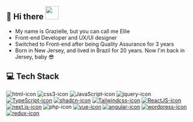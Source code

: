 ## :book: Hi there <img src="https://github.com/graziellecarvalho/graziellecarvalho/assets/51386409/db70d0a6-4d9c-4222-8384-08c08e0e6c28" width="35" height="35">
- My name is Grazielle, but you can call me Ellie
- Front-end Developer and UX/UI designer
- Switched to Front-end after being Quality Assurance for 3 years
- Born in New Jersey, and lived in Brazil for 20 years. Now I'm back in Jersey, baby 😎

##  💻 Tech Stack

![html-icon]
![css3-icon]
![JavaScript-icon]
![jquery-icon]
[![TypeScript-icon]][TypeScript-url]
[![shadcn-icon]][shadcn-url]
[![Tailwindcss-icon]][Tailwindcss-url]
[![ReactJS-icon]][ReactJS-url]
[![next.js-icon]][next.js-url]
![php-icon]
[![vue-icon]][vue-url]
[![angular-icon]][angular-url]
[![wordpress-icon]][wordpress-url]
[![redux-icon]][redux-url]

<!-- MARKDOWN LINKS & IMAGES -->
<!-- https://www.markdownguide.org/basic-syntax/#reference-style-links -->
[html-icon]: https://img.shields.io/badge/html-eb6228?style=for-the-badge&logo=html5&logoColor=white
[css3-icon]: https://img.shields.io/badge/css3-28a4d8?style=for-the-badge&logo=css3&logoColor=white
[JavaScript-icon]: https://img.shields.io/badge/JavaScript-F7DF1E?style=for-the-badge&logo=JavaScript&logoColor=white
[jquery-icon]: https://img.shields.io/badge/jquery-0a65a7?style=for-the-badge&logo=jquery&logoColor=white
[TypeScript-icon]: https://img.shields.io/badge/TypeScript-3178C6?style=for-the-badge&logo=TypeScript&logoColor=white
[TypeScript-url]: https://www.typescriptlang.org/
[shadcn-icon]: https://img.shields.io/badge/shadcn-000000?style=for-the-badge&logo=shadcnui&logoColor=white
[shadcn-url]: https://ui.shadcn.com/
[ReactJS-icon]: https://img.shields.io/badge/React-20232A?style=for-the-badge&logo=react&logoColor=61DAFB
[ReactJS-url]: https://reactjs.org/
[Tailwindcss-icon]: https://img.shields.io/badge/tailwindcss-0F172A?style=for-the-badge&logo=tailwindcss
[Tailwindcss-url]: https://tailwindcss.com/
[next.js-icon]: https://img.shields.io/badge/next.js-000000?style=for-the-badge&logo=nextdotjs&logoColor=white
[next.js-url]: https://nextjs.org/
[php-icon]: https://img.shields.io/badge/php-858fb9?style=for-the-badge&logo=php&logoColor=white
[vue-icon]: https://img.shields.io/badge/vue-00b87e?style=for-the-badge&logo=vuedotjs&logoColor=white
[vue-url]: https://vuejs.org/
[angular-icon]: https://img.shields.io/badge/angular-d70030?style=for-the-badge&logo=angular&logoColor=white
[angular-url]: https://angular.dev/
[wordpress-icon]: https://img.shields.io/badge/wordpress-207296?style=for-the-badge&logo=wordpress&logoColor=white
[wordpress-url]: https://wordpress.com/
[redux-icon]: https://img.shields.io/badge/redux-7348b7?style=for-the-badge&logo=redux&logoColor=white
[redux-url]: https://redux.js.org/
